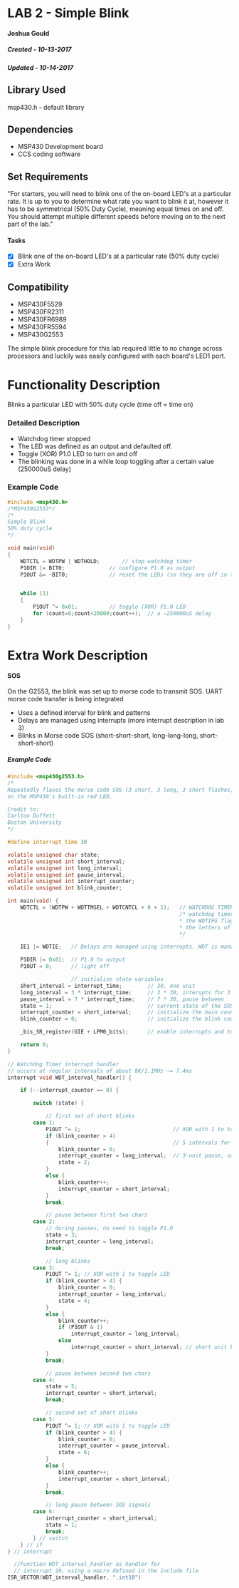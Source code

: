 # LAB 2 - Simple Blink
#### Joshua Gould
##### Created - 10-13-2017
##### Updated - 10-14-2017

## Library Used
msp430.h - default library

## Dependencies
* MSP430 Development board
* CCS coding software

## Set Requirements
"For starters, you will need to blink one of the on-board LED's at a particular rate. It is up to you to determine what rate you want to blink it at, however it has to be symmetrical (50% Duty Cycle), meaning equal times on and off. You should attempt multiple different speeds before moving on to the next part of the lab."

#### Tasks
* [x] Blink one of the on-board LED's at a particular rate (50% duty cycle)
* [x] Extra Work

## Compatibility
* MSP430F5529
* MSP430FR2311
* MSP430FR6989
* MSP430FR5594
* MSP430G2553

The simple blink procedure for this lab required little to no change across processors and luckily was easily configured with each board's LED1 port. 

# Functionality Description

Blinks a particular LED with 50% duty cycle (time off = time on)

### Detailed Description

* Watchdog timer stopped
* The LED was defined as an output and defaulted off.
* Toggle (XOR) P1.0 LED to turn on and off
* The blinking was done in a while loop toggling after a certain value (250000uS delay)

### Example Code
```C
#include <msp430.h>
/*MSP430G2553*/
/*
Simple Blink
50% duty cycle
*/

void main(void)
{
	WDTCTL = WDTPW | WDTHOLD;		// stop watchdog timer
	P1DIR |= BIT0;				// configure P1.0 as output
	P1OUT &= ~BIT0;				// reset the LEDs (so they are off in the start)


	while (1)
	{
		P1OUT ^= 0x01;			// toggle (XOR) P1.0 LED
		for (count=0;count<20000;count++);  // a ~250000uS delay
	}
}
```

# Extra Work Description

#### SOS
On the G2553, the blink was set up to morse code to transmit SOS. UART morse code transfer is being integrated
* Uses a defined interval for blink and patterns
* Delays are managed using interrupts (more interrupt description in lab 3)
* Blinks in Morse code SOS (short-short-short, long-long-long, short-short-short)

##### Example Code
```C
#include <msp430g2553.h>
/*
Repeatedly flases the morse code SOS (3 short, 3 long, 3 short flashes, then pause)
on the MSP430's built-in red LED.

Credit to:
Carlton Duffett
Boston University
*/

#define interrupt_time 30

volatile unsigned char state;
volatile unsigned int short_interval;
volatile unsigned int long_interval;
volatile unsigned int pause_interval;
volatile unsigned int interrupt_counter;
volatile unsigned int blink_counter;

int main(void) {
	WDTCTL = (WDTPW + WDTTMSEL + WDTCNTCL + 0 + 1);   // WATCHDOG TIMER
													  /* watchdog timer was configured to interval timer to set
													  * the WDTIFG flag in the special register IFG1 and give a certain delay between
													  * the letters of the morse code
													  */

	IE1 |= WDTIE;   // Delays are managed using interrupts. WDT is managed by watchdog

	P1DIR |= 0x01;  // P1.0 to output
	P1OUT = 0;      // light off

					// initialize state variables
	short_interval = interrupt_time;	    // 30, one unit
	long_interval = 3 * interrupt_time;	    // 3 * 30, interupts for 3 units
	pause_interval = 7 * interrupt_time;    // 7 * 30, pause between
	state = 1;                              // current state of the SOS signal
	interrupt_counter = short_interval;     // initialize the main counter (# of interrupts)
	blink_counter = 0;                      // initialize the blink counter (# of blinks)

	_bis_SR_register(GIE + LPM0_bits);      // enable interrupts and turn CPU off

	return 0;
}

// Watchdog Timer interrupt handler 
// occurs at regular intervals of about 8K/1.1MHz ~= 7.4ms
interrupt void WDT_interval_handler() {

	if (--interrupt_counter == 0) {

		switch (state) {

			// first set of short blinks
		case 1:
			P1OUT ^= 1;                             // XOR with 1 to toggle LED, done a total of 6 times for each series of blinks
			if (blink_counter > 4)
			{                                       // 5 intervals for each group of blinks (3 on, 2 off)
				blink_counter = 0;
				interrupt_counter = long_interval;  // 3-unit pause, same as a long_interval
				state = 2;
			}
			else {
				blink_counter++;
				interrupt_counter = short_interval;
			}
			break;

			// pause between first two chars
		case 2:
			// during pauses, no need to toggle P1.0
			state = 3;
			interrupt_counter = long_interval;
			break;

			// long blinks
		case 3:
			P1OUT ^= 1; // XOR with 1 to toggle LED
			if (blink_counter > 4) {
				blink_counter = 0;
				interrupt_counter = long_interval;
				state = 4;
			}
			else {
				blink_counter++;
				if (P1OUT & 1)
					interrupt_counter = long_interval;
				else
					interrupt_counter = short_interval; // short unit between long blinks
			}
			break;

			// pause between second two chars
		case 4:
			state = 5;
			interrupt_counter = short_interval;
			break;

			// second set of short blinks
		case 5:
			P1OUT ^= 1; // XOR with 1 to toggle LED
			if (blink_counter > 4) {
				blink_counter = 0;
				interrupt_counter = pause_interval;
				state = 6;
			}
			else {
				blink_counter++;
				interrupt_counter = short_interval;
			}
			break;

			// long pause between SOS signals
		case 6:
			interrupt_counter = short_interval;
			state = 1;
			break;
		} // switch
	} // if
} // interrupt

  //Function WDT_interval_handler as handler for
  // interrupt 10, using a macro defined in the include file
ISR_VECTOR(WDT_interval_handler, ".int10")
```



